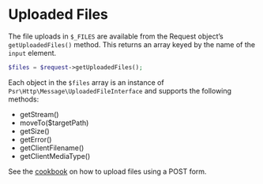 # Uploaded Files

The file uploads in `$_FILES` are available from the Request object’s `getUploadedFiles()` method. This returns an array keyed by the name of the `input` element.

```php
$files = $request->getUploadedFiles();
```

 Each object in the `$files` array is an instance of `Psr\Http\Message\UploadedFileInterface` and supports the following methods:

- getStream()
- moveTo($targetPath)
- getSize()
- getError()
- getClientFilename()
- getClientMediaType()

See the [cookbook](https://www.slimframework.com/docs/v4/cookbook/uploading-files.html) on how to upload files using a POST form.

## 